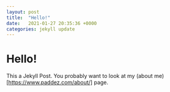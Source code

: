 ```yaml
---
layout: post
title:  "Hello!"
date:   2021-01-27 20:35:36 +0000
categories: jekyll update
---
```


# Hello!

This a Jekyll Post.
You probably want to look at my (about me)[https://www.paddez.com/about/] page.